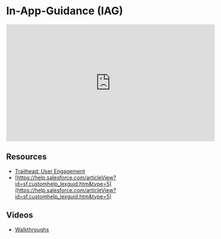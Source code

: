 # In-App-Guidance (IAG)


<iframe width="560" height="315" src="https://www.youtube.com/embed/kLOsRjhiPD8" frameborder="0" allow="accelerometer; autoplay; clipboard-write; encrypted-media; gyroscope; picture-in-picture" allowfullscreen></iframe>



## Resources
- [Trailhead: User Engagement](https://trailhead.salesforce.com/content/learn/modules/user-engagement)
- [https://help.salesforce.com/articleView?id=sf.customhelp_lexguid.htm&type=5](https://help.salesforce.com/articleView?id=sf.customhelp_lexguid.htm&type=5)

## Videos
- [Walkthroughs](https://trailhead.salesforce.com/live/videos/a2r3k000001n2cH/increase-business-process-adoption-with-in-app-guidance-walkthroughs/)
